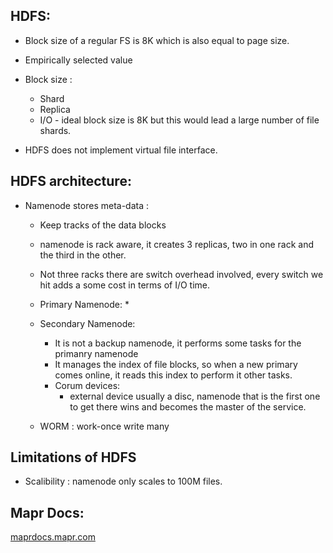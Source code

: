 ## HDFS:
 
* Block size of a regular FS is 8K which is also equal to page size. 
* Empirically selected value
* Block size :
  * Shard  
  * Replica
  * I/O - ideal block size is 8K but this would lead a large number of file shards. 
  
 * HDFS does not implement virtual file interface.

## HDFS architecture:
  * Namenode stores meta-data :
    * Keep tracks of the data blocks
    * namenode is rack aware, it creates 3 replicas, two in one rack and the third in the other.
    * Not three racks there are switch overhead involved, every switch we hit adds a some cost in terms of I/O time.
    * Primary Namenode:
      * 
    * Secondary Namenode:
      * It is not a backup namenode, it performs some tasks for the primanry namenode
      * It manages the index of file blocks, so when a new primary comes online, it reads this index to perform it other tasks.
      * Corum devices:
        * external device usually a disc, namenode that is the first one to get there wins and becomes the master of the service.
     
    * WORM : work-once write many
 
 ## Limitations of HDFS
 * Scalibility : namenode only scales to 100M files.
 
 
 ## Mapr Docs:
 [maprdocs.mapr.com](https://maprdocs.mapr.com/home/)
 
 
 
    
      
     
     
 
 
